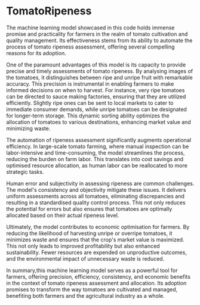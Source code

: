 # TomatoRipeness

The machine learning model showcased in this code holds immense promise and practicality for farmers in the realm of tomato cultivation and quality management. Its effectiveness stems from its ability to automate the process of tomato ripeness assessment, offering several compelling reasons for its adoption.

One of the paramount advantages of this model is its capacity to provide precise and timely assessments of tomato ripeness. By analysing images of the tomatoes, it distinguishes between ripe and unripe fruit with remarkable accuracy. This precision is instrumental in enabling farmers to make informed decisions on when to harvest. For instance, very ripe tomatoes can be directed to sauce making factories, ensuring that they are utilized efficiently. Slightly ripe ones can be sent to local markets to cater to immediate consumer demands, while unripe tomatoes can be designated for longer-term storage. This dynamic sorting ability optimizes the allocation of tomatoes to various destinations, enhancing market value and minimizing waste.

The automation of ripeness assessment significantly augments operational efficiency. In large-scale tomato farming, where manual inspection can be labor-intensive and time-consuming, the model streamlines the process, reducing the burden on farm labor. This translates into cost savings and optimised resource allocation, as human labor can be reallocated to more strategic tasks.

Human error and subjectivity in assessing ripeness are common challenges. The model's consistency and objectivity mitigate these issues. It delivers uniform assessments across all tomatoes, eliminating discrepancies and resulting in a standardised quality control process. This not only reduces the potential for errors but also ensures that tomatoes are optimally allocated based on their actual ripeness level.

Ultimately, the model contributes to economic optimisation for farmers. By reducing the likelihood of harvesting unripe or overripe tomatoes, it minimizes waste and ensures that the crop's market value is maximized. This not only leads to improved profitability but also enhanced sustainability. Fewer resources are expended on unproductive outcomes, and the environmental impact of unnecessary waste is reduced.

In summary,this machine learning model serves as a powerful tool for farmers, offering precision, efficiency, consistency, and economic benefits in the context of tomato ripeness assessment and allocation. Its adoption promises to transform the way tomatoes are cultivated and managed, benefiting both farmers and the agricultural industry as a whole.
